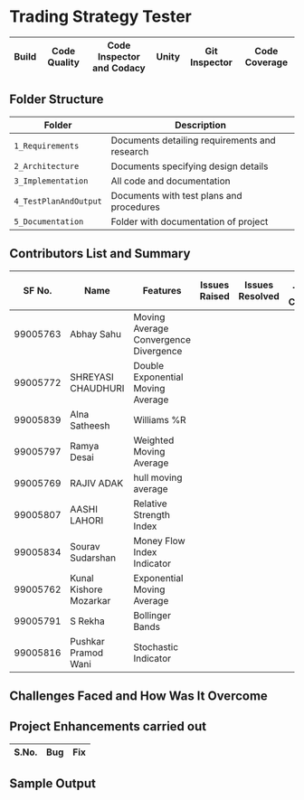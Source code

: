 # Trading Strategy Tester

|Build | Code Quality | Code Inspector and Codacy| Unity | Git Inspector | Code Coverage |
|:----:|:----:|:----:|:----:|:----:|:----:|


## Folder Structure
Folder                | Description
----------------------| -------------------------------
`1_Requirements`      | Documents detailing requirements and research
`2_Architecture`      | Documents specifying design details
`3_Implementation`    | All code and documentation
`4_TestPlanAndOutput` | Documents with test plans and procedures
`5_Documentation`     | Folder with documentation of project

## Contributors List and Summary

SF No.    |          Name          |    Features    | Issues Raised |Issues Resolved|No Test Cases|Test Case Pass
----------|------------------------|----------------|----------------|---------------|-------------|--------------
 99005763 | Abhay  Sahu            | Moving Average Convergence Divergence 
 99005772 | SHREYASI  CHAUDHURI    | Double Exponential Moving Average
 99005839 | Alna Satheesh          | Williams %R
 99005797 | Ramya  Desai           | Weighted Moving Average
 99005769 | RAJIV  ADAK            | hull moving average
 99005807 | AASHI  LAHORI          | Relative Strength Index
 99005834 | Sourav  Sudarshan      | Money Flow Index Indicator
 99005762 | Kunal Kishore Mozarkar | Exponential Moving Average
 99005791 | S  Rekha               | Bollinger Bands
 99005816 | Pushkar Pramod Wani    | Stochastic Indicator

## Challenges Faced and How Was It Overcome


## Project Enhancements carried out
S.No. | Bug | Fix
---- | ---- | ----


## Sample Output
